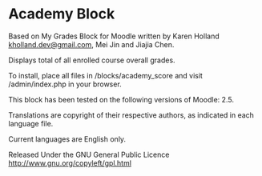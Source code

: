 Academy Block
=============

Based on My Grades Block for Moodle written by Karen Holland <kholland.dev@gmail.com>, Mei Jin and Jiajia Chen.

Displays total of all enrolled course overall grades.

To install, place all files in /blocks/academy_score and visit /admin/index.php in your browser.

This block has been tested on the following versions of Moodle: 2.5.

Translations are copyright of their respective authors, as indicated in each language file.

Current languages are English only.

Released Under the GNU General Public Licence http://www.gnu.org/copyleft/gpl.html
